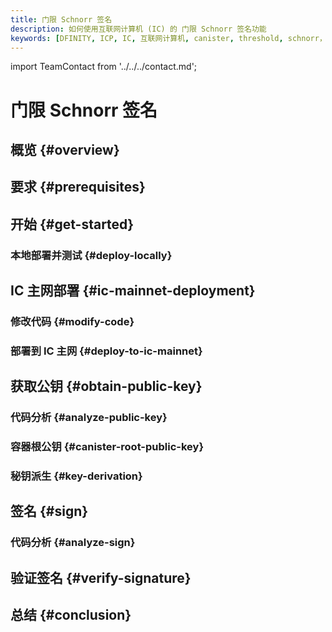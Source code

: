 ```yaml
---
title: 门限 Schnorr 签名
description: 如何使用互联网计算机 (IC) 的 门限 Schnorr 签名功能
keywords: [DFINITY, ICP, IC, 互联网计算机, canister, threshold, schnorr，signature]
---
```


import TeamContact from '../../../contact.md';

# 门限 Schnorr 签名

## 概览 {#overview}

## 要求 {#prerequisites}

## 开始 {#get-started}

### 本地部署并测试 {#deploy-locally}

## IC 主网部署 {#ic-mainnet-deployment}

### 修改代码 {#modify-code}

### 部署到 IC 主网 {#deploy-to-ic-mainnet}

## 获取公钥 {#obtain-public-key}

### 代码分析 {#analyze-public-key}

### 容器根公钥 {#canister-root-public-key}

### 秘钥派生 {#key-derivation}

## 签名 {#sign}

### 代码分析 {#analyze-sign}

## 验证签名 {#verify-signature}

## 总结 {#conclusion}

<TeamContact />